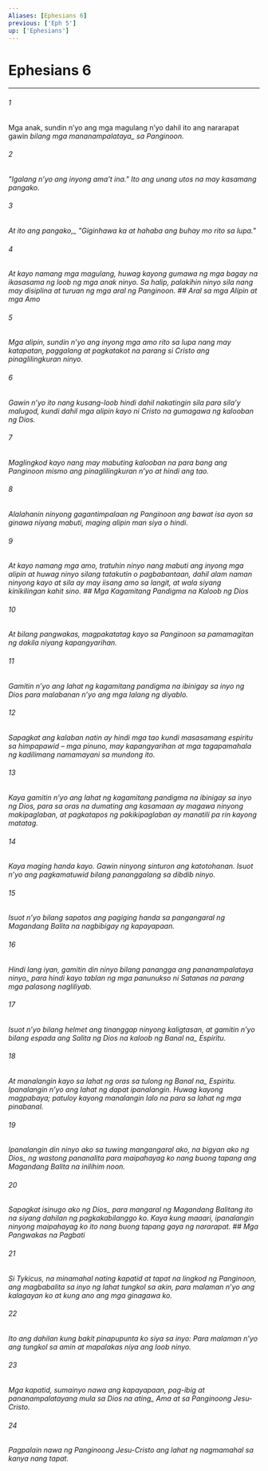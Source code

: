 ```yaml
---
Aliases: [Ephesians 6]
previous: ['Eph 5']
up: ['Ephesians']
---
```

# Ephesians 6

***






















###### 1 










Mga anak, sundin nʼyo ang mga magulang nʼyo dahil ito ang nararapat gawin <i class="trans-change">bilang mga mananampalataya_ sa Panginoon. 





















###### 2 










"Igalang nʼyo ang inyong amaʼt ina." Ito ang unang utos na may kasamang pangako. 





















###### 3 










<i class="trans-change">At ito ang pangako,_ "Giginhawa ka at hahaba ang buhay mo rito sa lupa." 





















###### 4 










At kayo namang mga magulang, huwag kayong gumawa ng mga bagay na ikasasama ng loob ng mga anak ninyo. Sa halip, palakihin ninyo sila nang may disiplina at turuan ng mga aral ng Panginoon. ## Aral sa mga Alipin at mga Amo 





















###### 5 










Mga alipin, sundin nʼyo ang inyong mga amo rito sa lupa nang may katapatan, paggalang at pagkatakot na parang si Cristo ang pinaglilingkuran ninyo. 





















###### 6 










Gawin nʼyo ito nang kusang-loob hindi dahil nakatingin sila para silaʼy malugod, kundi dahil mga alipin kayo ni Cristo na gumagawa ng kalooban ng Dios. 





















###### 7 










Maglingkod kayo nang may mabuting kalooban na para bang ang Panginoon mismo ang pinaglilingkuran nʼyo at hindi ang tao. 





















###### 8 










Alalahanin ninyong gagantimpalaan ng Panginoon ang bawat isa ayon sa ginawa niyang mabuti, maging alipin man siya o hindi. 





















###### 9 










At kayo namang mga amo, tratuhin ninyo nang mabuti ang inyong mga alipin at huwag ninyo silang tatakutin o pagbabantaan, dahil alam naman ninyong kayo at sila ay may iisang amo sa langit, at wala siyang kinikilingan kahit sino. ## Mga Kagamitang Pandigma na Kaloob ng Dios 





















###### 10 










At bilang pangwakas, magpakatatag kayo sa Panginoon sa pamamagitan ng dakila niyang kapangyarihan. 





















###### 11 










Gamitin nʼyo ang lahat ng kagamitang pandigma na ibinigay sa inyo ng Dios para malabanan nʼyo ang mga lalang ng diyablo. 





















###### 12 










Sapagkat ang kalaban natin ay hindi mga tao kundi masasamang espiritu sa himpapawid – mga pinuno, may kapangyarihan at mga tagapamahala ng kadilimang namamayani sa mundong ito. 





















###### 13 










Kaya gamitin nʼyo ang lahat ng kagamitang pandigma na ibinigay sa inyo ng Dios, para sa oras na dumating ang kasamaan ay magawa ninyong makipaglaban, at pagkatapos ng pakikipaglaban ay manatili pa rin kayong matatag. 





















###### 14 










Kaya maging handa kayo. Gawin ninyong sinturon ang katotohanan. Isuot nʼyo ang pagkamatuwid bilang pananggalang sa dibdib ninyo. 





















###### 15 










Isuot nʼyo bilang sapatos ang pagiging handa sa pangangaral ng Magandang Balita na nagbibigay ng kapayapaan. 





















###### 16 










Hindi lang iyan, gamitin din ninyo bilang panangga ang pananampalataya <i class="trans-change">ninyo_ para hindi kayo tablan ng mga panunukso ni Satanas na parang mga palasong nagliliyab. 





















###### 17 










Isuot nʼyo bilang helmet ang tinanggap ninyong kaligtasan, at gamitin nʼyo bilang espada ang Salita ng Dios na kaloob ng <i class="trans-change">Banal na_ Espiritu. 





















###### 18 










At manalangin kayo sa lahat ng oras sa tulong ng <i class="trans-change">Banal na_ Espiritu. Ipanalangin nʼyo ang lahat ng dapat ipanalangin. Huwag kayong magpabaya; patuloy kayong manalangin lalo na para sa lahat ng mga pinabanal. 





















###### 19 










Ipanalangin din ninyo ako sa tuwing mangangaral ako, na bigyan ako <i class="trans-change">ng Dios_ ng wastong pananalita para maipahayag ko nang buong tapang ang Magandang Balita na inilihim noon. 





















###### 20 










Sapagkat isinugo ako <i class="trans-change">ng Dios_ para mangaral ng Magandang Balitang ito na siyang dahilan ng pagkakabilanggo ko. Kaya kung maaari, ipanalangin ninyong maipahayag ko ito nang buong tapang gaya ng nararapat. ## Mga Pangwakas na Pagbati 





















###### 21 










Si Tykicus, na minamahal nating kapatid at tapat na lingkod ng Panginoon, ang magbabalita sa inyo ng lahat tungkol sa akin, para malaman nʼyo ang kalagayan ko at kung ano ang mga ginagawa ko. 





















###### 22 










Ito ang dahilan kung bakit pinapupunta ko siya sa inyo: Para malaman nʼyo ang tungkol sa amin at mapalakas niya ang loob ninyo. 





















###### 23 










Mga kapatid, sumainyo nawa ang kapayapaan, pag-ibig at pananampalatayang mula sa Dios na <i class="trans-change">ating_ Ama at sa Panginoong Jesu-Cristo. 





















###### 24 










Pagpalain nawa ng Panginoong Jesu-Cristo ang lahat ng nagmamahal sa kanya nang tapat.
